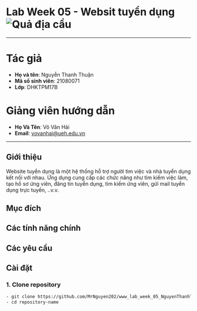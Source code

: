 # Lab Week 05 - Websit tuyển dụng ![Quả địa cầu](https://img.icons8.com/ios/50/000000/worldwide-location.png)

----

# Tác giả
- **Họ và tên**: Nguyễn Thanh Thuận
- **Mã số sinh viên**: 21080071
- **Lớp**: DHKTPM17B
# Giảng viên hướng dẫn
- **Họ Và Tên**: Võ Văn Hải
- **Email**: vovanhai@ueh.edu.vn

----

## Giới thiệu
Website tuyển dụng là một hệ thống hỗ trợ người tìm việc và nhà tuyển dụng kết nối với nhau. Ứng dụng cung cấp các chức năng như tìm kiếm việc làm, tạo hồ sơ ứng viên, đăng tin tuyển dụng, tìm kiếm ứng viên, gửi mail tuyển dụng trực tuyến, ..v.v.

## Mục đích
## Các tính năng chính
## Các yêu cầu
## Cài đặt
### 1. Clone repository
```bash
- git clone https://github.com/MrNguyen202/www_lab_week_05_NguyenThanhThuan_21080071.git
- cd repository-name
